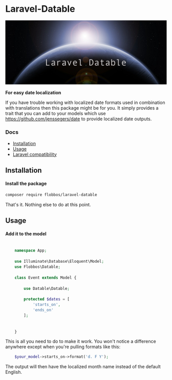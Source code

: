 # Laravel-Datable


![Laravel Databale](img/laravel-datable.png)

**For easy date localization**

If you have trouble working with localized date formats used in combination
with translations then this package might be for you. It simply provides a
trait that you can add to your models which use https://github.com/jenssegers/date
to provide localized date outputs. 


### Docs

* [Installation](#installation)
* [Usage](#usage)
* [Laravel compatibility](#laravel-compatibility)

## Installation

#### Install the package

```bash
composer require flobbos/laravel-datable
```
That's it. Nothing else to do at this point. 

## Usage

#### Add it to the model

```php

    namespace App;

    use Illuminate\Database\Eloquent\Model;
    use Flobbos\Datable;

    class Event extends Model {

        use Datable\Datable;

        protected $dates = [
            'starts_on',
            'ends_on'
        ];


    }
```
This is all you need to do to make it work. You won't notice a difference anywhere
except when you're pulling formats like this:

```php
    $your_model->starts_on->format('d. F Y');
```

The output will then have the localized month name instead of the default English. 
